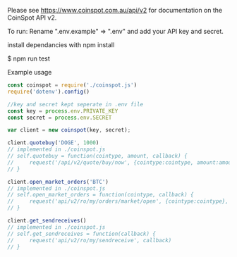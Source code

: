 Please see https://www.coinspot.com.au/api/v2 for documentation on the CoinSpot API v2.

To run:
Rename ".env.example" => ".env" and add your API key and secret.

install dependancies with npm install

$ npm run test

Example usage

```javascript
const coinspot = require('./coinspot.js')
require('dotenv').config()

//key and secret kept seperate in .env file
const key = process.env.PRIVATE_KEY
const secret = process.env.SECRET

var client = new coinspot(key, secret);

client.quotebuy('DOGE', 1000)
// implemented in ./coinspot.js
// self.quotebuy = function(cointype, amount, callback) {
//     request('/api/v2/quote/buy/now', {cointype:cointype, amount:amount}, callback);
// }

client.open_market_orders('BTC')
// implemented in ./coinspot.js
// self.open_market_orders = function(cointype, callback) {
//     request('api/v2/ro/my/orders/market/open', {cointype:cointype}, callback);
// }

client.get_sendreceives()
// implemented in ./coinspot.js
// self.get_sendreceives = function(callback) {
//     request('api/v2/ro/my/sendreceive', callback)
// }
```
